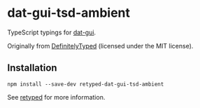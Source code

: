 # dat-gui-tsd-ambient

TypeScript typings for [dat-gui](https://github.com/dataarts/dat.gui).

Originally from [DefinitelyTyped](https://github.com/DefinitelyTyped/DefinitelyTyped) (licensed under the MIT license).

## Installation

```
npm install --save-dev retyped-dat-gui-tsd-ambient
```

See [retyped](https://github.com/retyped/retyped) for more information.